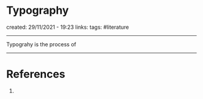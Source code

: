 # Typography
created: 29/11/2021 - 19:23
links:
tags: #literature

---

Typograhy is the process of 

---

# References
1. 